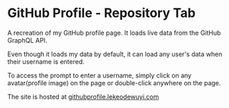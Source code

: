 # GitHub Profile - Repository Tab

A recreation of my GitHub profile page. It loads live data from the GitHub GraphQL API.

Even though it loads my data by default, it can load any user's data when their username is entered.

To access the prompt to enter a username, simply click on any avatar(profile image) on the page or double-click anywhere on the page.

The site is hosted at  [githubprofile.lekeodewuyi.com](https://githubprofile.lekeodewuyi.com)